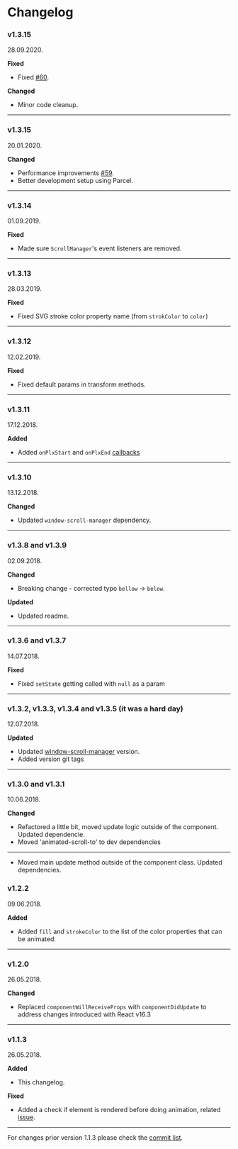 # Changelog

### v1.3.15

28.09.2020.

**Fixed**

* Fixed [#60](https://github.com/Stanko/react-plx/pull/60).

**Changed**

* Minor code cleanup.

-----

### v1.3.15

20.01.2020.

**Changed**

* Performance improvements [#59](https://github.com/Stanko/react-plx/pull/59).
* Better development setup using Parcel.

-----

### v1.3.14

01.09.2019.

**Fixed**

* Made sure `ScrollManager`'s event listeners are removed.

-----

### v1.3.13

28.03.2019.

**Fixed**

* Fixed SVG stroke color property name (from `strokColor` to `color`)

-----

### v1.3.12

12.02.2019.

**Fixed**

* Fixed default params in transform methods.

-----

### v1.3.11

17.12.2018.

**Added**

* Added `onPlxStart` and `onPlxEnd` [callbacks](https://github.com/Stanko/react-plx/pull/48)

-----

### v1.3.10

13.12.2018.

**Changed**

* Updated `window-scroll-manager` dependency.

-----

### v1.3.8 and v1.3.9

02.09.2018.

**Changed**

* Breaking change - corrected typo `bellow` -> `below`.

**Updated**

* Updated readme.

-----

### v1.3.6 and v1.3.7

14.07.2018.

**Fixed**

* Fixed `setState` getting called with `null` as a param

-----

### v1.3.2, v1.3.3, v1.3.4 and v1.3.5 (it was a hard day)

12.07.2018.

**Updated**

* Updated [window-scroll-manager](https://github.com/Stanko/window-scroll-manager) version.
* Added version git tags

-----

### v1.3.0 and v1.3.1

10.06.2018.

**Changed**

* Refactored a little bit, moved update logic outside of the component. Updated dependencie.
* Moved 'animated-scroll-to' to dev dependencies

-----

* Moved main update method outside of the component class. Updated dependencies.

### v1.2.2

09.06.2018.

**Added**

* Added `fill` and `strokeColor` to the list of the color properties that can be animated.


-----

### v1.2.0

26.05.2018.

**Changed**

* Replaced `componentWillReceiveProps` with `componentDidUpdate` to address changes introduced with React v16.3


-----


### v1.1.3

26.05.2018.

**Added**

* This changelog.

**Fixed**

* Added a check if element is rendered before doing animation, related [issue](https://github.com/Stanko/react-plx/issues/17).


-----

For changes prior version 1.1.3 please check the [commit list](https://github.com/Stanko/react-plx/commits/master).
